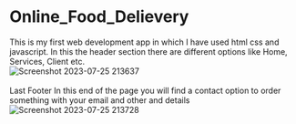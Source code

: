 # Online_Food_Delievery
This is my first web development app in which I have used html css and javascript.
In this the header section there are different options like Home, Services, Client etc.
<br>
![Screenshot 2023-07-25 213637](https://github.com/akashD7892/Online_Food_Delievery/assets/116936246/dde96e49-f9e6-4b7d-a50a-f28852d045c2)
<br>
<br>
Last Footer 
In this end of the page you will find a contact option to order something with your email and other and details
<br>
![Screenshot 2023-07-25 213728](https://github.com/akashD7892/Online_Food_Delievery/assets/116936246/fef79fc0-fca1-4b31-abc3-36e8facaa12e)
